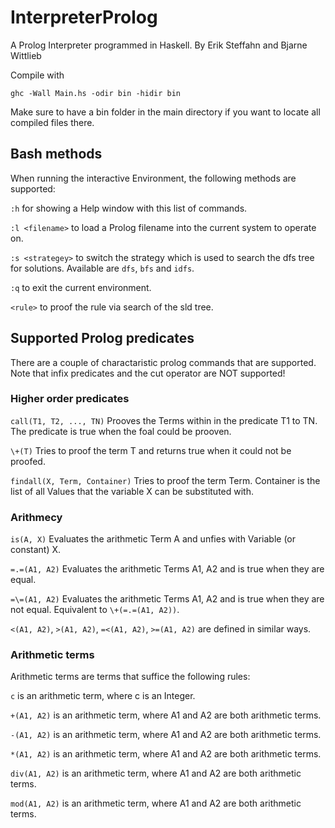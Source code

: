 # InterpreterProlog

A Prolog Interpreter programmed in Haskell.
By Erik Steffahn and Bjarne Wittlieb

Compile with

```
ghc -Wall Main.hs -odir bin -hidir bin
```

Make sure to have a bin folder in the main directory if you want to locate all compiled files there.

## Bash methods
When running the interactive Environment, the following methods are supported:

```:h``` for showing a Help window with this list of commands.

```:l <filename>``` to load a Prolog filename into the current system to operate on.

```:s <strategey>``` to switch the strategy which is used to search the dfs tree for solutions.
Available are ```dfs```, ```bfs``` and ```idfs```.

```:q``` to exit the current environment.

```<rule>``` to proof the rule via search of the sld tree.

## Supported Prolog predicates

There are a couple of charactaristic prolog commands that are supported. Note that infix predicates and the cut operator are NOT supported!

### Higher order predicates
```call(T1, T2, ..., TN)``` Prooves the Terms within in the predicate T1 to TN. The predicate is true when the foal could be prooven.

```\+(T)``` Tries to proof the term T and returns true when it could not be proofed.

```findall(X, Term, Container)``` Tries to proof the term Term. Container is the list of all Values that the variable X can be substituted with.

### Arithmecy
```is(A, X)``` Evaluates the arithmetic Term A and unfies with Variable (or constant) X.

```=.=(A1, A2)``` Evaluates the arithmetic Terms A1, A2 and is true when they are equal.

```=\=(A1, A2)``` Evaluates the arithmetic Terms A1, A2 and is true when they are not equal. Equivalent to ```\+(=.=(A1, A2))```.

```<(A1, A2)```, ```>(A1, A2)```, ```=<(A1, A2)```, ```>=(A1, A2)``` are defined in similar ways.

### Arithmetic terms
Arithmetic terms are terms that suffice the following rules:

```c``` is an arithmetic term, where c is an Integer.

```+(A1, A2)``` is an arithmetic term, where A1 and A2 are both arithmetic terms.

```-(A1, A2)``` is an arithmetic term, where A1 and A2 are both arithmetic terms.

```*(A1, A2)``` is an arithmetic term, where A1 and A2 are both arithmetic terms.

```div(A1, A2)``` is an arithmetic term, where A1 and A2 are both arithmetic terms.

```mod(A1, A2)``` is an arithmetic term, where A1 and A2 are both arithmetic terms.

